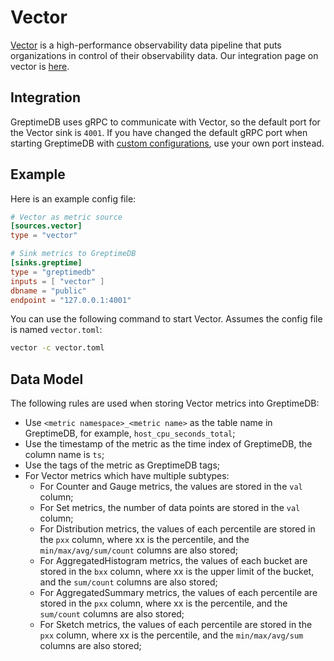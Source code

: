 # Vector

[Vector](https://vector.dev/) is a high-performance observability data pipeline that puts organizations in control of their observability data. Our integration page on vector is [here](https://vector.dev/docs/reference/configuration/sinks/greptimedb/).

## Integration

<!--@include: ../../db-cloud-shared/clients/vector-integration.md-->

GreptimeDB uses gRPC to communicate with Vector, so the default port for the Vector sink is `4001`.
If you have changed the default gRPC port when starting GreptimeDB with [custom configurations](../operations/configuration.md#configuration-file), use your own port instead.

## Example

Here is an example config file:

```toml
# Vector as metric source
[sources.vector]
type = "vector"

# Sink metrics to GreptimeDB
[sinks.greptime]
type = "greptimedb"
inputs = [ "vector" ]
dbname = "public"
endpoint = "127.0.0.1:4001"
```

You can use the following command to start Vector. Assumes the config file is named `vector.toml`:

```bash
vector -c vector.toml
```

## Data Model

The following rules are used when storing Vector metrics into GreptimeDB:

- Use `<metric namespace>_<metric name>` as the table name in GreptimeDB, for example, `host_cpu_seconds_total`;
- Use the timestamp of the metric as the time index of GreptimeDB, the column name is `ts`;
- Use the tags of the metric as GreptimeDB tags;
- For Vector metrics which have multiple subtypes:
  - For Counter and Gauge metrics, the values are stored in the `val` column;
  - For Set metrics, the number of data points are stored in the `val` column;
  - For Distribution metrics, the values of each percentile are stored in the `pxx` column, where xx is the percentile, and the `min/max/avg/sum/count` columns are also stored;
  - For AggregatedHistogram metrics, the values of each bucket are stored in the `bxx` column, where xx is the upper limit of the bucket, and the `sum/count` columns are also stored;
  - For AggregatedSummary metrics, the values of each percentile are stored in the `pxx` column, where xx is the percentile, and the `sum/count` columns are also stored;
  - For Sketch metrics, the values of each percentile are stored in the `pxx` column, where xx is the percentile, and the `min/max/avg/sum` columns are also stored;
